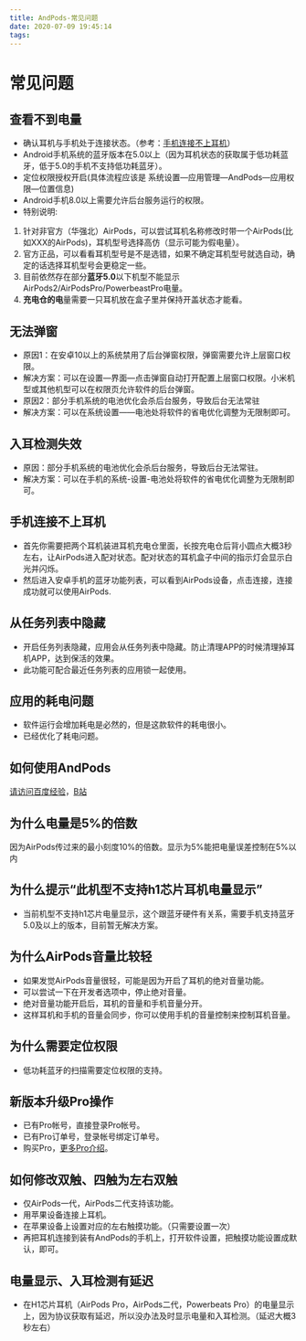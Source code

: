 ```yaml
---
title: AndPods-常见问题
date: 2020-07-09 19:45:14
tags:
---
```


# 常见问题
## 查看不到电量
* 确认耳机与手机处于连接状态。（参考：<a href="#手机连接不上耳机">手机连接不上耳机</a>）
* Android手机系统的蓝牙版本在5.0以上（因为耳机状态的获取属于低功耗蓝牙，低于5.0的手机不支持低功耗蓝牙）。
* 定位权限授权开启(具体流程应该是 系统设置—应用管理—AndPods—应用权限—位置信息)
* Android手机8.0以上需要允许后台服务运行的权限。
* 特别说明:
1. 针对非官方（华强北）AirPods，可以尝试耳机名称修改时带一个AirPods(比如XXX的AirPods)，耳机型号选择高仿（显示可能为假电量）。
2. 官方正品，可以看看耳机型号是不是选错，如果不确定耳机型号就选自动，确定的话选择耳机型号会更稳定一些。
3. 目前依然存在部分**蓝牙5.0**以下机型不能显示AirPods2/AirPodsPro/PowerbeastPro电量。
4. **充电仓的电**量需要一只耳机放在盒子里并保持开盖状态才能看。

## 无法弹窗
* 原因1：在安卓10以上的系统禁用了后台弹窗权限，弹窗需要允许上层窗口权限。
* 解决方案：可以在设置—界面—点击弹窗自动打开配置上层窗口权限。小米机型或其他机型可以在权限页允许软件的后台弹窗。
* 原因2：部分手机系统的电池优化会杀后台服务，导致后台无法常驻
* 解决方案：可以在系统设置——电池处将软件的省电优化调整为无限制即可。

## 入耳检测失效
* 原因：部分手机系统的电池优化会杀后台服务，导致后台无法常驻。
* 解决方案：可以在手机的系统-设置-电池处将软件的省电优化调整为无限制即可。


## 手机连接不上耳机
* 首先你需要把两个耳机装进耳机充电仓里面，长按充电仓后背小圆点大概3秒左右，让AirPods进入配对状态。配对状态的耳机盒子中间的指示灯会显示白光并闪烁。
* 然后进入安卓手机的蓝牙功能列表，可以看到AirPods设备，点击连接，连接成功就可以使用AirPods.
    
## 从任务列表中隐藏
* 开启任务列表隐藏，应用会从任务列表中隐藏。防止清理APP的时候清理掉耳机APP，达到保活的效果。
* 此功能可配合最近任务列表的应用锁一起使用。

## 应用的耗电问题
* 软件运行会增加耗电是必然的，但是这款软件的耗电很小。
* 已经优化了耗电问题。

## 如何使用AndPods
[请访问百度经验](https://jingyan.baidu.com/article/215817f758e6321eda1423e9.html)，[B站](https://www.bilibili.com/video/av60323449)

## 为什么电量是5%的倍数
因为AirPods传过来的最小刻度10%的倍数。显示为5%能把电量误差控制在5%以内

## 为什么提示“此机型不支持h1芯片耳机电量显示”
* 当前机型不支持h1芯片电量显示，这个跟蓝牙硬件有关系，需要手机支持蓝牙5.0及以上的版本，目前暂无解决方案。

## 为什么AirPods音量比较轻
* 如果发觉AirPods音量很轻，可能是因为开启了耳机的绝对音量功能。
* 可以尝试一下在开发者选项中，停止绝对音量。
* 绝对音量功能开启后，耳机的音量和手机音量分开。
* 这样耳机和手机的音量会同步，你可以使用手机的音量控制来控制耳机音量。

## 为什么需要定位权限
* 低功耗蓝牙的扫描需要定位权限的支持。

## 新版本升级Pro操作
* 已有Pro帐号，直接登录Pro帐号。
* 已有Pro订单号，登录帐号绑定订单号。
* 购买Pro，[更多Pro介绍](/2020/07/10/pro/)。 

## 如何修改双触、四触为左右双触
* 仅AirPods一代，AirPods二代支持该功能。
* 用苹果设备连接上耳机。
* 在苹果设备上设置对应的左右触摸功能。（只需要设置一次）
* 再把耳机连接到装有AndPods的手机上，打开软件设置，把触摸功能设置成默认，即可。

## 电量显示、入耳检测有延迟
* 在H1芯片耳机（AirPods Pro，AirPods二代，Powerbeats Pro）的电量显示上，因为协议获取有延迟，所以没办法及时显示电量和入耳检测。（延迟大概3秒左右）

